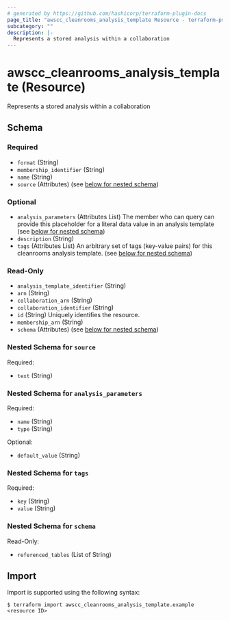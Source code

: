 ```yaml
---
# generated by https://github.com/hashicorp/terraform-plugin-docs
page_title: "awscc_cleanrooms_analysis_template Resource - terraform-provider-awscc"
subcategory: ""
description: |-
  Represents a stored analysis within a collaboration
---
```


# awscc_cleanrooms_analysis_template (Resource)

Represents a stored analysis within a collaboration



<!-- schema generated by tfplugindocs -->
## Schema

### Required

- `format` (String)
- `membership_identifier` (String)
- `name` (String)
- `source` (Attributes) (see [below for nested schema](#nestedatt--source))

### Optional

- `analysis_parameters` (Attributes List) The member who can query can provide this placeholder for a literal data value in an analysis template (see [below for nested schema](#nestedatt--analysis_parameters))
- `description` (String)
- `tags` (Attributes List) An arbitrary set of tags (key-value pairs) for this cleanrooms analysis template. (see [below for nested schema](#nestedatt--tags))

### Read-Only

- `analysis_template_identifier` (String)
- `arn` (String)
- `collaboration_arn` (String)
- `collaboration_identifier` (String)
- `id` (String) Uniquely identifies the resource.
- `membership_arn` (String)
- `schema` (Attributes) (see [below for nested schema](#nestedatt--schema))

<a id="nestedatt--source"></a>
### Nested Schema for `source`

Required:

- `text` (String)


<a id="nestedatt--analysis_parameters"></a>
### Nested Schema for `analysis_parameters`

Required:

- `name` (String)
- `type` (String)

Optional:

- `default_value` (String)


<a id="nestedatt--tags"></a>
### Nested Schema for `tags`

Required:

- `key` (String)
- `value` (String)


<a id="nestedatt--schema"></a>
### Nested Schema for `schema`

Read-Only:

- `referenced_tables` (List of String)

## Import

Import is supported using the following syntax:

```shell
$ terraform import awscc_cleanrooms_analysis_template.example <resource ID>
```
